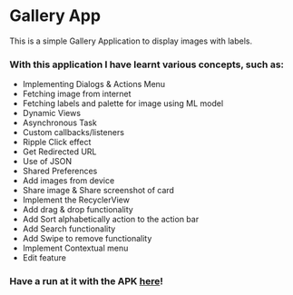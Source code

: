 # Gallery App

This is a simple Gallery Application to display images with labels.

### With this application I have learnt various concepts, such as:

- Implementing Dialogs & Actions Menu
- Fetching image from internet
- Fetching labels and palette for image using ML model 
- Dynamic Views
- Asynchronous Task
- Custom callbacks/listeners
- Ripple Click effect
- Get Redirected URL
- Use of JSON
- Shared Preferences
- Add images from device
- Share image & Share screenshot of card
- Implement the RecyclerView
- Add drag & drop functionality
- Add Sort alphabetically action to the action bar
- Add Search functionality
- Add Swipe to remove functionality
- Implement Contextual menu
- Edit feature


### Have a run at it with the APK [here](https://github.com/shrutiisharma/GalleryApp/releases/download/version3/app-debug.apk)!
